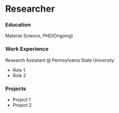 # Researcher

### Education
Material Science, PHD(Ongoing)

### Work Experience
Research Assistant @ Pennsylvania State University
- Role 1
- Role 2

### Projects
- Project 1
- Project 2
